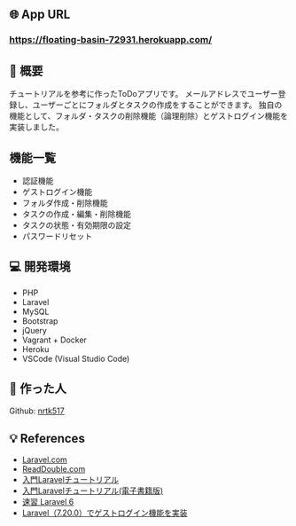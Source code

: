 ## :globe_with_meridians: App URL
### **https://floating-basin-72931.herokuapp.com/**

## :green_book: 概要
チュートリアルを参考に作ったToDoアプリです。
メールアドレスでユーザー登録し、ユーザーごとにフォルダとタスクの作成をすることができます。
独自の機能として、フォルダ・タスクの削除機能（論理削除）とゲストログイン機能を実装しました。

## 機能一覧
- 認証機能
- ゲストログイン機能
- フォルダ作成・削除機能
- タスクの作成・編集・削除機能
- タスクの状態・有効期限の設定
- パスワードリセット

## :computer: 開発環境
- PHP
- Laravel
- MySQL
- Bootstrap
- jQuery
- Vagrant + Docker
- Heroku
- VSCode (Visual Studio Code)

## :see_no_evil: 作った人
Github: [nrtk517](https://github.com/)

## :bulb: References
- [Laravel.com](https://laravel.com/docs/6.x)
- [ReadDouble.com](https://readouble.com/)
- [入門Laravelチュートリアル](https://www.hypertextcandy.com/laravel-tutorial-introduction/)
- [入門Laravelチュートリアル(電子書籍版)](https://leanpub.com/laravel-primer)
- [速習 Laravel 6](https://www.amazon.co.jp/%E9%80%9F%E7%BF%92-Laravel-6-%E9%80%9F%E7%BF%92%E3%82%B7%E3%83%AA%E3%83%BC%E3%82%BA-%E5%B1%B1%E7%94%B0%E7%A5%A5%E5%AF%9B-ebook/dp/B07XC2QL4M)
- [Laravel（7.20.0）でゲストログイン機能を実装](https://qiita.com/sasao3/items/6889639a39552f23b9eb)